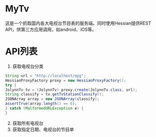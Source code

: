 # MyTv
这是一个抓取国内各大电视台节目表的服务端。同时使用Hessian提供REST API，供第三方应用调用，如android、iOS等。

# API列表
1. 获取电视台分类
```java
String url = "http://localhost/epg";
HessianProxyFactory proxy = new HessianProxyFactory();
try {
JolynnTv tv = (JolynnTv) proxy.create(JolynnTv.class, url);
String classify = tv.getTvStationClassify();
JSONArray array = new JSONArray(classify);
assertTrue(array.length() == 6);
} catch (MalformedURLException e) {
}
```
2. 获取所有电视台
3. 获取指定日期、电视台的节目单
